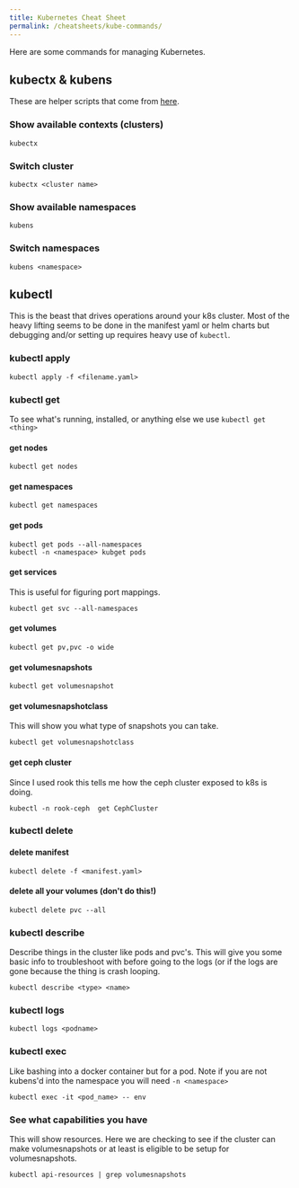 ```yaml
---
title: Kubernetes Cheat Sheet
permalink: /cheatsheets/kube-commands/
---
```


Here are some commands for managing Kubernetes.

## kubectx & kubens

These are helper scripts that come from [here](https://github.com/ahmetb/kubectx).

### Show available contexts (clusters)

```
kubectx
```

### Switch cluster

```
kubectx <cluster name>
```

### Show available namespaces

```
kubens
```

### Switch namespaces

```
kubens <namespace>
```

## kubectl

This is the beast that drives operations around your k8s cluster. Most of the heavy lifting seems to be done in the manifest yaml or helm charts but debugging and/or setting up requires heavy use of `kubectl`.

### kubectl apply

```
kubectl apply -f <filename.yaml>
```

### kubectl get

To see what's running, installed, or anything else we use `kubectl get <thing>`

#### get nodes

```
kubectl get nodes
```

#### get namespaces

```
kubectl get namespaces
```

#### get pods

```
kubectl get pods --all-namespaces
kubectl -n <namespace> kubget pods 
```

#### get services

This is useful for figuring port mappings.

```
kubectl get svc --all-namespaces
```

#### get volumes

```
kubectl get pv,pvc -o wide
```
#### get volumesnapshots

```
kubectl get volumesnapshot
```

#### get volumesnapshotclass

This will show you what type of snapshots you can take.

```
kubectl get volumesnapshotclass
```

#### get ceph cluster

Since I used rook this tells me how the ceph cluster exposed to k8s is doing.

```
kubectl -n rook-ceph  get CephCluster
```

### kubectl delete

#### delete manifest

```
kubectl delete -f <manifest.yaml>
```

#### delete all your volumes (don't do this!)

```
kubectl delete pvc --all
```

### kubectl describe

Describe things in the cluster like pods and pvc's. This will give you some basic info to troubleshoot with before going to the logs (or if the logs are gone because the thing is crash looping.

```
kubectl describe <type> <name>
```

### kubectl logs

```
kubectl logs <podname>
```

### kubectl exec

Like bashing into a docker container but for a pod. Note if you are not kubens'd into the namespace you will need `-n <namespace>`

```
kubectl exec -it <pod_name> -- env
```

### See what capabilities you have

This will show resources. Here we are checking to see if the cluster can make volumesnapshots or at least is eligible to be setup for volumesnapshots.

```
kubectl api-resources | grep volumesnapshots
```